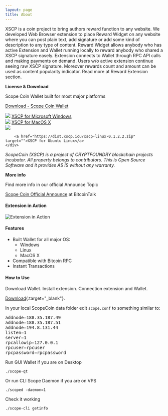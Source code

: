 ```yaml
---
layout: page
title: About
---
```


XSCP is a coin project to bring authors reward function to any website. We developed Web Browser extension to place Reward Widget on any website where you can post plain text, add signature or add some kind of description to any type of content. Reward Widget allows anybody who has active Extension and Wallet running locally to reward anybody who shared a XSCP signature easely. Extension connects to Wallet through RPC API calls and making payments on demand. Users w/o active extension continue seeing raw XSCP signature.
Moreover rewards count and amount can be used as content popularity indicator. Read more at Reward Extension section.

**License & Download**

Scope Coin Wallet built for most major platforms

<a href="https://dist.xscp.icu" target="_blank" name="downloads">Download - Scope Coin Wallet</a>

<div class="row downloads">
    <div class="col-sm text-center">
        <img src="{{ site.baseurl }}/assets/images/icons/microsoft.png" />
        <a href="https://dist.xscp.icu/xscp-windows-0.1.2.2.zip" target="">XSCP for Microsoft Windows</a>
    </div>
    <div class="col-sm text-center">
        <img src="{{ site.baseurl }}/assets/images/icons/macos.png" />
        <a href="https://dist.xscp.icu/xscp-macos-0.1.2.2.zip" target="">XSCP for MacOS X</a>
    </div>
    <div class="col-sm text-center">
        <img src="{{ site.baseurl }}/assets/images/icons/ubuntu.png" />
        
        <a href="https://dist.xscp.icu/xscp-linux-0.1.2.2.zip" target="">XSCP for Ubuntu Linux</a>
    </div>
</div>

_ScopeCoin (XSCP) is a project of CRYPTFOUNDRY blockchain projects incubator. All property belongs to contributors. This is Open Source Software and it provides AS IS without any warranty._

**More info**

Find more info in our official Announce Topic

<a href="https://bitcointalk.org/index.php?topic=5096250.0" target="_blank">Scope  Coin Official Announce</a> at BitcoinTalk

#### Extension in Action

![Extension in Action]({{site.baseurl}}/assets/images/screenshot.png)

#### Features

- Built Wallet for all major OS:
    - Windows
    - Linux
    - MacOS X
- Compatible with Bitcoin RPC
- Instant Transactions

    
#### How to Use

Download Wallet. Install extension. Connection extension and Wallet.

[Download](https://dist.xscp.icu){:target="_blank"}. 

In your local ScopeCoin data folder edit <code>scope.conf</code> to something similar to:

<pre class="highlight">
addnode=188.35.187.49
addnode=188.35.187.51
addnode=194.8.131.44
listen=1
server=1
rpcallowip=127.0.0.1
rpcuser=rpcuser
rpcpassword=rpcpassword
</pre>

Run GUI Wallet if you are on Desktop

`./scope-qt`

Or run CLI Scope Daemon if you are on VPS

`./scoped -daemon=1`

Check it working

`./scope-cli getinfo`
